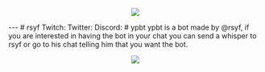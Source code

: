 <p align="center">
  <img src="https://cdn.betterttv.net/emote/602bf81dd049042e32dc49a5/3x" />
</p>
---
# rsyf
Twitch: 
Twitter: 
Discord: 
# ypbt 
ypbt is a bot made by @rsyf, if you are interested in having the bot in your chat you can send a whisper to rsyf or go to his chat telling him that you want the bot.
<p align="center">
  <img src="https://cdn.7tv.app/emote/603cb588c20d020014423c61/3x" />
</p>




